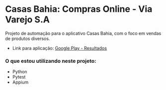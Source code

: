 # Casas Bahia: Compras Online - Via Varejo S.A

Projeto de automação para o aplicativo Casas Bahia, com o foco em vendas de produtos diversos.

- Link para aplicação: [Google Play - Resultados](https://play.google.com/store/apps/details?id=com.novapontocom.casasbahia)


### O que estou utilizando neste projeto:
- Python
- Pytest
- Appium
